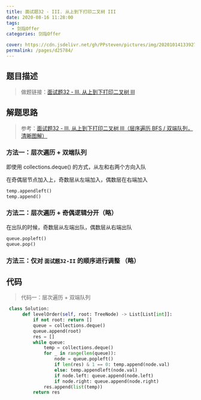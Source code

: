 ```yaml
---
title: 面试题32 - III. 从上到下打印二叉树 III
date: 2020-08-16 11:28:00
tags: 
  - 剑指Offer
categories: 剑指Offer

cover: https://cdn.jsdelivr.net/gh/PPsteven/pictures/img/20201014133927.png
permalink: /pages/d25784/
---
```


## 题目描述

> 做题链接：[面试题32 - III. 从上到下打印二叉树 III](https://leetcode-cn.com/problems/cong-shang-dao-xia-da-yin-er-cha-shu-iii-lcof/)
>

<!--more-->

## 解题思路

> 参考：[面试题32 - III. 从上到下打印二叉树 III（层序遍历 BFS / 双端队列，清晰图解）](https://leetcode-cn.com/problems/cong-shang-dao-xia-da-yin-er-cha-shu-iii-lcof/solution/mian-shi-ti-32-iii-cong-shang-dao-xia-da-yin-er--3/) 

### 方法一：层次遍历 + 双端队列

即使用 collections.deque() 的方式，从左和右两个方向入队

在奇偶层节点加入上，奇数层从左端加入，偶数层在右端加入 

```python
temp.appendleft()
temp.append()
```
### 方法二：层次遍历 + 奇偶逻辑分开（略）

在出队的时候，奇数层从左端出队，偶数层从右端出队

```python
queue.popleft()
queue.pop()
```
### 方法三：仅对 `面试题32-II` 的顺序进行调整 （略）

## 代码

> 代码一：层次遍历 + 双端队列

```python
 class Solution:
      def levelOrder(self, root: TreeNode) -> List[List[int]]:
          if not root: return []
          queue = collections.deque()
          queue.append(root)
          res = []
          while queue:
              temp = collections.deque()
              for _ in range(len(queue)):
                  node = queue.popleft()
                  if len(res) & 1 == 0: temp.append(node.val)
                  else: temp.appendleft(node.val)
                  if node.left: queue.append(node.left)
                  if node.right: queue.append(node.right)
              res.append(list(temp))
          return res
```
